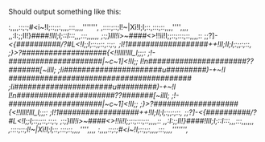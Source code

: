 Should output something like this:

:,,,,::;:;#<i~!I;::;;:,,,,:::,,,,''''''', 
,::::;::;l!~|Xi!I;l;::,:::;::,,,,'''',,,, 
,,:I:;;Il!}####_!lII;I;::I:::,,,:::,,,,,, 
;:;}lll!i>~####_<>!!ii!I;;::;:::;::,,,,:: 
;;?]-_<{##########/?#L<!I;;I;::;;::,::;:, 
;I!1##################++!lI;II;I;:;;:;::, 
;}>?###################{<!!llll!lll_l;;;: 
;!-#####################|<i>~_c_~1]<!II;; 
I!n######################??#######[~illI; 
;Ii######################u#########)-+~!l 
######################################### 
;Ii######################u#########)-+~!l 
I!n######################??#######[~illI; 
;!-#####################|<i>~_c_~1]<!II;; 
;}>?###################{<!!llll!lll_l;;;: 
;I!1##################++!lI;II;I;:;;:;::, 
;;?]-_<{##########/?#L<!I;;I;::;;::,::;:, 
;:;}lll!i>~####_<>!!ii!I;;::;:::;::,,,,:: 
,,:I:;;Il!}####_!lII;I;::I:::,,,:::,,,,,, 
,::::;::;l!~|Xi!I;l;::,:::;::,,,,'''',,,, 
:,,,,::;:;#<i~!I;::;;:,,,,:::,,,,''''''', 
